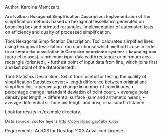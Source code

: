 Author: Karolina Mamczarz

ArcToolbox: Hexagonal Simplification
Description: Implementation of line simplification methods based on hexagonal tessellation generated on bounding box and oriented rectangles. Implementation of automated tests on efficiency and quality of processed simplification.
	
Tool: Hexagonal Simplification
Description: Tool calculates simplified lines using hexagonal tessellation. You can choose,which method to use in order to orientate the tessellation in Cartesian coordinate system:
	•	bounding box (parallel to axes),
	•	minimum input data width rectangle or minimum area rectangle (oriented),
	•	furthest point of input data from line, which joins first and last point of the data(oriented).

Tool: Statistics
Description: Set of tools useful for testing the quality of simplification.Statistics cover:
	•	length difference between original and simplified line,
	•	percentage change in number of coordinates,
	•	percentage change instandard deviation of point count,
	•	average point density per length,
	•	differential surface (sum and arithmetic mean),
	•	average differential surface per length and area,
	•	hausdorff distance.
			
Look for results in /example directory.
			
Data source: vector layers http://download.geofabrik.de/

Requirements: ArcGIS for Desktop ^10.3 Advanced License 